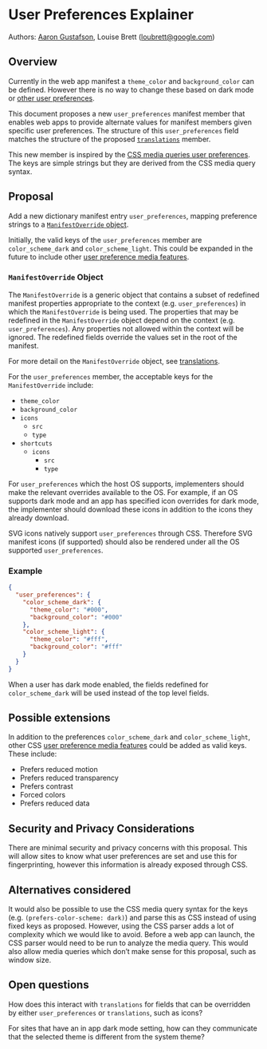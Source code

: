 # User Preferences Explainer

Authors: [Aaron Gustafson](https://github.com/aarongustafson), Louise Brett (loubrett@google.com)

## Overview

Currently in the web app manifest a `theme_color` and `background_color` can be defined. However there is no way to change these based on dark mode or [other user preferences](#possible-extensions).

This document proposes a new `user_preferences` manifest member that enables web apps to provide alternate values for manifest members given specific user preferences. The structure of this `user_preferences` field matches the structure of the proposed <code>[translations](https://github.com/WICG/manifest-incubations/blob/gh-pages/translations-explainer.md)</code> member.

This new member is inspired by the [CSS media queries user preferences](https://drafts.csswg.org/mediaqueries-5/#mf-user-preferences). The keys are simple strings but they are derived from the CSS media query syntax.

## Proposal

Add a new dictionary manifest entry `user_preferences`, mapping preference strings to a [`ManifestOverride` object](#manifestoverride-object).

Initially, the valid keys of the `user_preferences` member are `color_scheme_dark` and `color_scheme_light`. This could be expanded in the future to include other [user preference media features](#possible-extensions).

### `ManifestOverride` Object

The `ManifestOverride` is a generic object that contains a subset of redefined manifest properties appropriate to the context (e.g. `user_preferences`) in which the `ManifestOverride` is being used. The properties that may be redefined in the `ManifestOverride` object depend on the context (e.g. `user_preferences`). Any properties not allowed within the context will be ignored. The redefined fields override the values set in the root of the manifest.

For more detail on the `ManifestOverride` object, see [translations](https://github.com/WICG/manifest-incubations/blob/gh-pages/translations-explainer.md).

For the `user_preferences` member, the acceptable keys for the `ManifestOverride` include:

*   `theme_color`
*   `background_color`
*   `icons`
    *   `src`
    *   `type`
*   `shortcuts`
    *   `icons`
        *   `src`
        *   `type`

For `user_preferences` which the host OS supports, implementers should make the relevant overrides available to the OS. For example, if an OS supports dark mode and an app has specified icon overrides for dark mode, the implementer should download these icons in addition to the icons they already download.
 
SVG icons natively support `user_preferences` through CSS. Therefore SVG manifest icons (if supported) should also be rendered under all the OS supported `user_preferences`.

### Example

```json
{
  "user_preferences": {
    "color_scheme_dark": {
      "theme_color": "#000",
      "background_color": "#000"
    },
    "color_scheme_light": {
      "theme_color": "#fff",
      "background_color": "#fff"
    }
  }
}
```

When a user has dark mode enabled, the fields redefined for `color_scheme_dark` will be used instead of the top level fields.

## Possible extensions

In addition to the preferences `color_scheme_dark` and `color_scheme_light`, other CSS [user preference media features](https://drafts.csswg.org/mediaqueries-5/#mf-user-preferences) could be added as valid keys. These include:

*   Prefers reduced motion
*   Prefers reduced transparency
*   Prefers contrast
*   Forced colors
*   Prefers reduced data

## Security and Privacy Considerations

There are minimal security and privacy concerns with this proposal. This will allow sites to know what user preferences are set and use this for fingerprinting, however this information is already exposed through CSS.

## Alternatives considered

It would also be possible to use the CSS media query syntax for the keys (e.g. `(prefers-color-scheme: dark)`) and parse this as CSS instead of using fixed keys as proposed. However, using the CSS parser adds a lot of complexity which we would like to avoid. Before a web app can launch, the CSS parser would need to be run to analyze the media query. This would also allow media queries which don’t make sense for this proposal, such as window size.

## Open questions

How does this interact with `translations`  for fields that can be overridden by either `user_preferences` or `translations`, such as icons?

For sites that have an in app dark mode setting, how can they communicate that the selected theme is different from the system theme?
